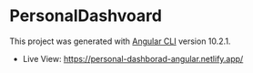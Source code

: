# PersonalDashvoard

This project was generated with [Angular CLI](https://github.com/angular/angular-cli) version 10.2.1.

- Live View: https://personal-dashborad-angular.netlify.app/